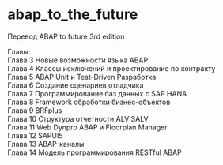 # abap_to_the_future
<p>Перевод ABAP to future 3rd edition</p>
<p>Главы:</br>
Глава 3 Новые возможности языка ABAP</br>
Глава 4 Классы исключений и проектирование по контракту</br>
Глава 5 ABAP Unit и Test-Driven Разработка</br>
Глава 6 Создание сценариев отладчика</br>
Глава 7 Программирование баз данных с SAP HANA</br>
Глава 8 Framework обработки бизнес-объектов</br>
Глава 9 BRFplus</br>
Глава 10 Структура отчетности ALV SALV</br>
Глава 11 Web Dynpro ABAP и Floorplan Manager</br>
Глава 12 SAPUI5</br>
Глава 13 ABAP-каналы</br>
Глава 14 Модель программирования RESTful ABAP</br>
</p>
